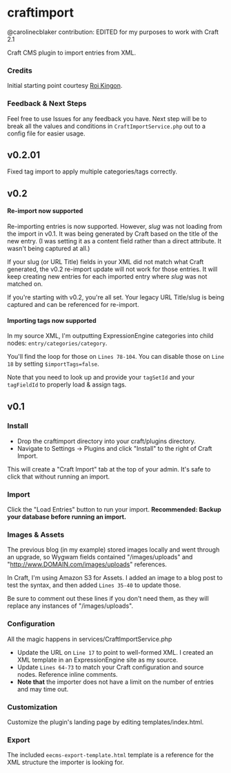 craftimport
============

@carolinecblaker contribution:
EDITED for my purposes to work with Craft 2.1

Craft CMS plugin to import entries from XML.

### Credits

Initial starting point courtesy [Roi Kingon](https://plus.google.com/112173526450245116573/posts).

### Feedback & Next Steps

Feel free to use Issues for any feedback you have. Next step will be to break all the values and conditions in `CraftImportService.php` out to a config file for easier usage.

## v0.2.01

Fixed tag import to apply multiple categories/tags correctly.

## v0.2

#### Re-import now supported

Re-importing entries is now supported. However, *slug* was not loading from the import in v0.1. It was being generated by Craft based on the title of the new entry. (I was setting it as a content field rather than a direct attribute. It wasn't being captured at all.)

If your slug (or URL Title) fields in your XML did not match what Craft generated, the v0.2 re-import update will not work for those entries. It will keep creating new entries for each imported entry where *slug* was not matched on.

If you're starting with v0.2, you're all set. Your legacy URL Title/slug is being captured and can be referenced for re-import.

#### Importing tags now supported

In my source XML, I'm outputting ExpressionEngine categories into child nodes: `entry/categories/category`.

You'll find the loop for those on `Lines 78-104`. You can disable those on `Line 18` by setting `$importTags=false`.

Note that you need to look up and provide your `tagSetId` and your `tagFieldId` to properly load & assign tags.

## v0.1

### Install

* Drop the craftimport directory into your craft/plugins directory.
* Navigate to Settings -> Plugins and click "Install" to the right of Craft Import.

This will create a "Craft Import" tab at the top of your admin. It's safe to click that without running an import.

### Import

Click the "Load Entries" button to run your import. **Recommended: Backup your database before running an import.**

### Images & Assets

The previous blog (in my example) stored images locally and went through an upgrade, so Wygwam fields contained "/images/uploads" and "http://www.DOMAIN.com/images/uploads" references.

In Craft, I'm using Amazon S3 for Assets. I added an image to a blog post to test the syntax, and then added `Lines 35-40` to update those.

Be sure to comment out these lines if you don't need them, as they will replace any instances of "/images/uploads".

### Configuration

All the magic happens in services/CraftImportService.php

* Update the URL on `Line 17` to point to well-formed XML. I created an XML template in an ExpressionEngine site as my source.
* Update `Lines 64-73` to match your Craft configuration and source nodes. Reference inline comments.
* **Note that** the importer does not have a limit on the number of entries and may time out.

### Customization

Customize the plugin's landing page by editing templates/index.html.

### Export

The included `eecms-export-template.html` template is a reference for the XML structure the importer is looking for.

